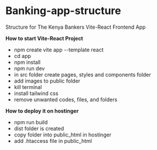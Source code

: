 # Banking-app-structure
Structure for The Kenya Bankers Vite-React Frontend App


**How to start Vite-React Project**
- npm create vite app --template react
- cd app
- npm install
- npm run dev
-  in src folder create pages, styles and components folder
-  add images to public folder
-  kill terminal
-  install tailwind css
-  remove unwanted codes, files, and folders

**How to deploy it on hostinger**
- npm run build
- dist folder is created
- copy folder into public_html in hostinger
- add .htaccess file in public_html
